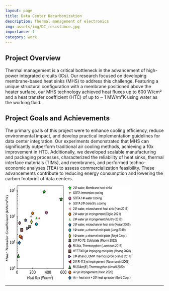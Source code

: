 ```yaml
---
layout: page
title: Data Center Decarbonization
description: Thermal management of electronics
img: assets/img/DC_resistance.jpg
importance: 1
category: work
---
```


## Project Overview

Thermal management is a critical bottleneck in the advancement of high-power integrated circuits (ICs). Our research focused on developing membrane-based heat sinks (MHS) to address this challenge. Featuring a unique structural configuration with a membrane positioned above the heater surface, our MHS technology achieved heat fluxes up to 600 W/cm² and a heat transfer coefficient (HTC) of up to ~ 1 MW/m²K using water as the working fluid.

## Project Goals and Achievements

The primary goals of this project were to enhance cooling efficiency, reduce environmental impact, and develop practical implementation guidelines for data center integration. Our experiments demonstrated that MHS can significantly outperform traditional air cooling methods, achieving a 10x improvement in HTC. Additionally, we developed scalable manufacturing and packaging processes, characterized the reliability of heat sinks, thermal interface materials (TIMs), and membranes, and performed techno-economic analyses (TEA) to assess commercialization feasibility. These advancements contribute to reducing energy consumption and lowering the carbon footprint of data centers.

<img src="../assets/img/MHS_performance.jpg" alt="Membrane Heat Sink" width="400" height="300">

---